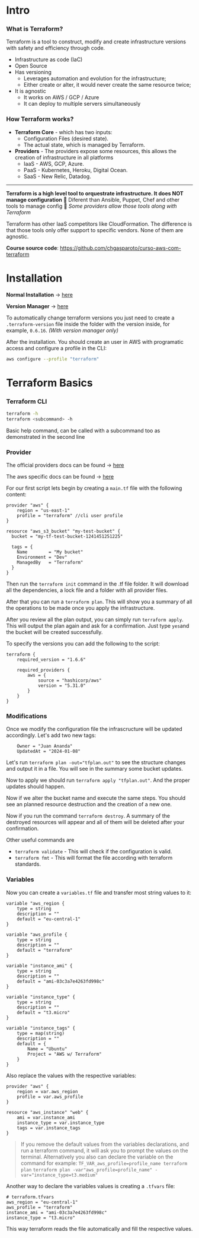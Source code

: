 # Intro
### What is Terraform?
Terraform is a tool to construct, modify and create infrastructure versions with safety and efficiency through code.
* Infrastructure as code (IaC)
* Open Source
* Has versioning
	* Leverages automation and evolution for the infrastructure;
	* Either create or alter, it would never create the same resource twice;
* It is agnostic
	* It works on AWS / GCP / Azure
	* It can deploy to multiple servers simultaneously

### How Terraform works?
* **Terraform Core** - which has two inputs:
	* Configuration Files (desired state).
	* The actual state, which is managed by Terraform.
* **Providers** - The providers expose some resources, this allows the creation of infrastructure in all platforms
	* IaaS - AWS, GCP, Azure.
	* PaaS - Kubernetes, Heroku, Digital Ocean.
	* SaaS - New Relic, Datadog.

-----
**Terraform is a high level tool to orquestrate infrastructure. It does NOT manage configuration**
🚫 Diferent than Ansible, Puppet, Chef and other tools to manage config 🚫
*Some providers allow those tools along with Terraform*

Terraform has other IaaS competitors like CloudFormation. The difference is that those tools only offer support to specific vendors. None of them are agnostic.

**Course source code**: https://github.com/chgasparoto/curso-aws-com-terraform

# Installation
**Normal Installation** -> [here](https://developer.hashicorp.com/terraform/install?product_intent=terraform)

**Version Manager** -> [here](https://github.com/tfutils/tfenv)

To automatically change terraform versions you just need to create a `.terraform-version` file inside the folder with the version inside, for example, `0.6.16`. *(With version manager only)*

After the installation. You should create an user in AWS with programatic access and configure a profile in the CLI:
```bash
aws configure --profile "terraform"
```

# Terraform Basics
### Terraform CLI
```bash
terraform -h
terraform <subcommand> -h
```
Basic help command, can be called with a subcommand too as demonstrated in the second line

### Provider
The official providers docs can be found -> [here](https://registry.terraform.io/browse/providers?product_intent=terraform)

The aws specific docs can be found -> [here](https://registry.terraform.io/providers/hashicorp/aws/latest/docs)

For our first script lets begin by creating a `main.tf` file with the following content:
```hcl
provider "aws" {
	region = "us-east-1"
	profile = "terraform" //cli user profile
}

resource "aws_s3_bucket" "my-test-bucket" {
  bucket = "my-tf-test-bucket-1241451251225"

  tags = {
    Name        = "My bucket"
    Environment = "Dev"
    ManagedBy   = "Terraform"
  }
}
```
Then run the `terraform init` command in the .tf file folder. It will download all the dependencies, a lock file and a folder with all provider files.

After that you can run a `terraform plan`. This will show you a summary of all the operations to be made once you apply the infrastructure.

After you review all the plan output, you can simply run `terraform apply`. This will output the plan again and ask for a confirmation. Just type `yes`and the bucket will be created successfully.

To specify the versions you can add the following to the script:
```hcl
terraform {
	required_version = "1.6.6"

	required_providers {
		aws = {
			source = "hashicorp/aws"
			version = "5.31.0"
		}
	}
}
```
### Modifications
Once we modify the configuration file the infrascructure will be updated accordingly. Let's add two new tags:
```hcl
	Owner = "Juan Ananda"
	UpdatedAt = "2024-01-08"
```
Let's run `terraform plan -out="tfplan.out"` to see the structure changes and output it in a file. You will see in the summary some bucket updates.

Now to apply we should run `terraform apply "tfplan.out"`. And the proper updates should happen.

Now if we alter the bucket name and execute the same steps. You should see an planned resource destruction and the creation of a new one.

Now if you run the command `terraform destroy`. A summary of the destroyed resources will appear and all of them will be deleted after your confirmation.

Other useful commands are 
* `terraform validate` - This will check if the configuration is valid.
* `terraform fmt` - This will format the file according with terraform standards.

### Variables
Now you can create a `variables.tf` file and transfer most string values to it:
```hcl
variable "aws_region {
	type = string
	description = ""
	default = "eu-central-1"
}

variable "aws_profile {
	type = string
	description = ""
	default = "terraform"
}

variable "instance_ami" {
	type = string
	description = ""
	default = "ami-03c3a7e4263fd998c"
}

variable "instance_type" {
	type = string
	description = ""
	default = "t3.micro"
}

variable "instance_tags" {
	type = map(string)
	description = ""
	default = {
		Name = "Ubuntu"
		Project = "AWS w/ Terraform"
	}
}
```

Also replace the values with the respective variables:
```hcl
provider "aws" {
	region = var.aws_region
	profile = var.aws_profile
}

resource "aws_instance" "web" {
	ami = var.instance_ami
	instance_type = var.instance_type
	tags = var.instance_tags
}
```
> If you remove the default values from the variables declarations, and run a terraform command, it will ask you to prompt the values on the terminal.
> Alternatively you also can declare the variable on the command for example:
> `TF_VAR_aws_profile=profile_name terraform plan`
> `terraform plan -var"aws_profile=profile_name" -var="instance_type=t3.medium"`

Another way to declare the variables values is creating a `.tfvars` file:
```hcl
# terraform.tfvars
aws_region = "eu-central-1"
aws_profile = "terraform"
instance_ami = "ami-03c3a7e4263fd998c"
instance_type = "t3.micro"
```
This way terraform reads the file automatically and fill the respective values.
<!--stackedit_data:
eyJoaXN0b3J5IjpbMTU4MDI1NDk5Myw1ODAyNjUxNzYsMTIyOT
ExMDI4LDEwOTcxNDU4ODMsLTE4NzkyOTY1Miw1NjczNDQwMzMs
LTE4MTM0ODE4ODMsLTE4NzUxODgzMzddfQ==
-->